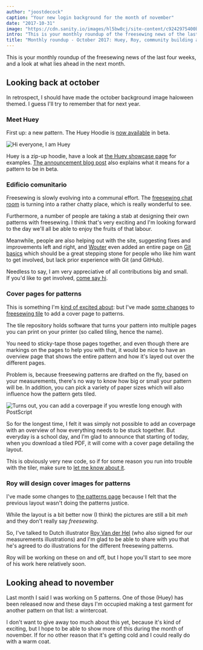 ```yaml
---
author: "joostdecock"
caption: "Your new login background for the month of november"
date: "2017-10-31"
image: "https://cdn.sanity.io/images/hl5bw8cj/site-content/c9242975400bf885feef0b6ddc3b2bc0ce901638-2000x1500.jpg"
intro: "This is your monthly roundup of the freesewing news of the last four weeks, and a look at what lies ahead in the next month."
title: "Monthly roundup - October 2017: Huey, Roy, community building and pattern cover pages"
---
```


This is your monthly roundup of the freesewing news of the last four weeks, and a look at what lies ahead in the next month.

## Looking back at october
In retrospect, I should have made the october background image haloween themed. I guess I'll try to remember that for next year.

### Meet Huey

First up: a new pattern. The Huey Hoodie is [now available](/patterns/huey) in beta.

![Hi everyone, I am Huey](https://posts.freesewing.org/uploads/huey_b410125cba.jpg)

Huey is a zip-up hoodie, have a look at [the Huey showcase page](/showcase/pattern/huey) for examples. [The announcement blog post](/blog/huey-hoodie-beta/) also explains what it means for a pattern to be in beta.

### Edificio comunitario

Freesewing is slowly evolving into a communal effort. The [freesewing chat room](https://chat.freesewing.org/) is turning into a rather chatty place, which is really wonderful to see.

Furthermore, a number of people are taking a stab at designing their own patterns with freesewing. I think that's very exciting and I'm looking forward to the day we'll all be able to enjoy the fruits of that labour.

Meanwhile, people are also helping out with the site, suggesting fixes and improvements left and right, and [Wouter](/users/xdpug) even added an entire page on [Git basics](/docs/git-basics) which should be a great stepping stone for people who like him want to get involved, but lack prior experience with Git (and GitHub).

Needless to say, I am very appreciative of all contributions big and small.  
If you'd like to get involved, [come say hi](https://chat.freesewing.org/).

### Cover pages for patterns

This is something I'm [kind of excited about](https://www.instagram.com/p/Ba6qVTFDZv_/): but I've made [some changes](https://github.com/freesewing/tile/commit/9d2b11e7a9f0d08b890a04eced989f0b432d2c53) to [freesewing tile](https://github.com/freesewing/tile) to add a cover page to patterns.

The tile repository holds software that turns your pattern into multiple pages you can print on your printer (so called tiling, hence the name).

You need to sticky-tape those pages together, and even though there are markings on the pages to help you with that, it would be nice to have an overview page that shows the entire pattern and how it's layed out over the different pages.

Problem is, because freesewing patterns are drafted on the fly, based on your measurements, there's no way to know how big or small your pattern will be. In addition, you can pick a variety of paper sizes which will also influence how the pattern gets tiled.

![Turns out, you can add a coverpage if you wrestle long enough with PostScript](https://posts.freesewing.org/uploads/tile_6dccb4de24.jpg)

So for the longest time, I felt it was simply not possible to add an coverpage with an overview of how everything needs to be stuck together. But everyday is a school day, and I'm glad to announce that starting of today, when you download a tiled PDF, it will come with a cover page detailing the layout.

This is obviously very new code, so if for some reason you run into trouble with the tiler, make sure to [let me know about it](https://github.com/freesewing/tile/issues/new).

### Roy will design cover images for patterns

I've made some changes to [the patterns page](/patterns/) because I felt that the previous layout wasn't doing the patterns justice.

While the layout is a bit better now (I think) the pictures are still a bit *meh* and they don't really say *freesewing*.

So, I've talked to Dutch illustrator [Roy Van der Hel](https://royvdhel-art.deviantart.com/) (who also signed for our measurements illustrations) and I'm glad to be able to share with you that he's agreed to do illustrations for the different freesewing patterns.

Roy will be working on these on and off, but I hope you'll start to see more of his work here relatively soon.

## Looking ahead to november

Last month I said I was working on 5 patterns. One of those (Huey) has been released now and these days I'm occupied making a test garment for another pattern on that list: a wintercoat.

I don't want to give away too much about this yet, because it's kind of exciting, but I hope to be able to show more of this during the month of november. If for no other reason that it's getting cold and I could really do with a warm coat.

